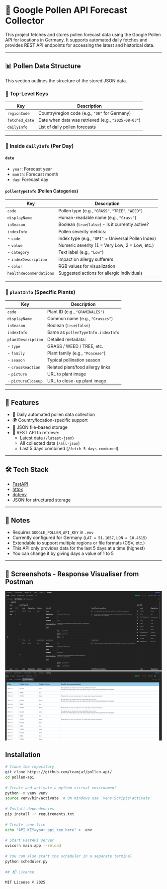 # 🌿 Google Pollen API Forecast Collector

This project fetches and stores pollen forecast data using the Google Pollen API for locations in Germany. It supports automated daily fetches and provides REST API endpoints for accessing the latest and historical data.

---

## 📊 Pollen Data Structure

This section outlines the structure of the stored JSON data.

### 🔑 Top-Level Keys

| Key            | Description                                                  |
|----------------|--------------------------------------------------------------|
| `regionCode`   | Country/region code (e.g., `"DE"` for Germany)               |
| `fetched_date` | Date when data was retrieved (e.g., `"2025-08-03"`)          |
| `dailyInfo`    | List of daily pollen forecasts                               |

---

### 📅 Inside `dailyInfo` (Per Day)

#### `date`
- `year`: Forecast year  
- `month`: Forecast month  
- `day`: Forecast day  

#### `pollenTypeInfo` (Pollen Categories)

| Key                    | Description                                            |
|------------------------|--------------------------------------------------------|
| `code`                 | Pollen type (e.g., `"GRASS"`, `"TREE"`, `"WEED"`)      |
| `displayName`          | Human-readable name (e.g., `"Grass"`)                 |
| `inSeason`             | Boolean (`true`/`false`) - Is it currently active?     |
| `indexInfo`            | Pollen severity metrics:                               |
| - `code`               | Index type (e.g., `"UPI"` = Universal Pollen Index)    |
| - `value`              | Numeric severity (1 = Very Low, 2 = Low, etc.)         |
| - `category`           | Text label (e.g., `"Low"`)                             |
| - `indexDescription`   | Impact on allergy sufferers                            |
| - `color`              | RGB values for visualization                           |
| `healthRecommendations` | Suggested actions for allergic individuals           |

---

### 🌱 `plantInfo` (Specific Plants)

| Key                    | Description                                             |
|------------------------|---------------------------------------------------------|
| `code`                 | Plant ID (e.g., `"GRAMINALES"`)                         |
| `displayName`          | Common name (e.g., `"Grasses"`)                         |
| `inSeason`             | Boolean (`true`/`false`)                                |
| `indexInfo`            | Same as `pollenTypeInfo.indexInfo`                      |
| `plantDescription`     | Detailed metadata:                                      |
| - `type`               | GRASS / WEED / TREE, etc.                               |
| - `family`             | Plant family (e.g., `"Poaceae"`)                        |
| - `season`             | Typical pollination season                              |
| - `crossReaction`      | Related plant/food allergy links                        |
| - `picture`            | URL to plant image                                      |
| - `pictureCloseup`     | URL to close-up plant image                             |

---

## 🚀 Features

- 🔄 Daily automated pollen data collection
- 🌍 Country/location-specific support
- 🧪 JSON file-based storage
- 🔗 REST API to retrieve:
  - Latest data (`/latest-json`)
  - All collected data (`/all-json`)
  - Last 5 days combined (`/fetch-5-days-combined`)

---

## 🛠 Tech Stack

- [FastAPI](https://fastapi.tiangolo.com/)
- [httpx](https://www.python-httpx.org/)
- [dotenv](https://pypi.org/project/python-dotenv/)
- JSON for structured storage

---


## 📌 Notes

- Requires `GOOGLE_POLLEN_API_KEY` in `.env`
- Currently configured for Germany (`LAT = 51.1657`, `LON = 10.4515`)
- Extendable to support multiple regions or file formats (CSV, etc.)
- This API only provides data for the last 5 days at a time (highest)
- You can change it by giving days a value of 1 to 5 

---

## 📸 Screenshots - Response Visualiser from Postman
![Preview](extras/preview.png)
![Visualization](extras/visualization.png)


## Installation

```bash
# Clone the repository
git clone https://github.com/teamjaf/pollen-api/
cd pollen-api

# Create and activate a python virtual environment
python -m venv venv
source venv/bin/activate  # On Windows use `venv\Scripts\activate`

# Install dependencies
pip install -r requirements.txt

# Create .env file
echo "API_KEY=your_api_key_here" > .env

# Start FastAPI server
uvicorn main:app --reload

# You can also start the scheduler in a separate terminal
python scheduler.py

## 📬 License

MIT License © 2025


